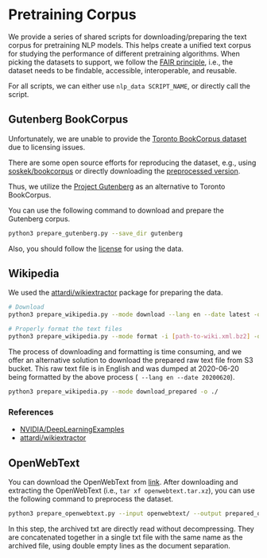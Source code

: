 # Pretraining Corpus

We provide a series of shared scripts for downloading/preparing the text corpus for pretraining NLP models.
This helps create a unified text corpus for studying the performance of different pretraining algorithms.
When picking the datasets to support, we follow the [FAIR principle](https://www.go-fair.org/fair-principles/),
i.e., the dataset needs to be findable, accessible, interoperable, and reusable.

For all scripts, we can either use `nlp_data SCRIPT_NAME`, or directly call the script.

## Gutenberg BookCorpus
Unfortunately, we are unable to provide the [Toronto BookCorpus dataset](https://yknzhu.wixsite.com/mbweb) due to licensing issues.

There are some open source efforts for reproducing the dataset, e.g.,
 using [soskek/bookcorpus](https://github.com/soskek/bookcorpus) or directly downloading the [preprocessed version](https://drive.google.com/file/d/16KCjV9z_FHm8LgZw05RSuk4EsAWPOP_z/view).

Thus, we utilize the [Project Gutenberg](https://www.gutenberg.org/) as an alternative to Toronto BookCorpus.

You can use the following command to download and prepare the Gutenberg corpus.

```bash
python3 prepare_gutenberg.py --save_dir gutenberg
```

Also, you should follow the [license](https://www.gutenberg.org/wiki/Gutenberg:The_Project_Gutenberg_License) for using the data.

## Wikipedia

We used the [attardi/wikiextractor](https://github.com/attardi/wikiextractor) package for preparing the data.

```bash
# Download
python3 prepare_wikipedia.py --mode download --lang en --date latest -o ./

# Properly format the text files
python3 prepare_wikipedia.py --mode format -i [path-to-wiki.xml.bz2] -o ./

```
The process of downloading and formatting is time consuming, and we offer an alternative 
solution to download the prepared raw text file from S3 bucket. This raw text file is in English and 
was dumped at 2020-06-20 being formatted by the above process (` --lang en --date 20200620`).

```bash
python3 prepare_wikipedia.py --mode download_prepared -o ./
```
### References
- [NVIDIA/DeepLearningExamples](https://github.com/NVIDIA/DeepLearningExamples/tree/master/PyTorch/LanguageModeling/BERT)
- [attardi/wikiextractor](https://github.com/attardi/wikiextractor)

## OpenWebText

You can download the OpenWebText from [link](https://skylion007.github.io/OpenWebTextCorpus/).
After downloading and extracting the OpenWebText (i.e., `tar xf openwebtext.tar.xz`), you can use the following command to preprocess the dataset.

```bash
python3 prepare_openwebtext.py --input openwebtext/ --output prepared_owt --shuffle
```

In this step, the archived txt are directly read without decompressing.
They are concatenated together in a single txt file with the same name as the archived file, using double empty lines as the document separation.
